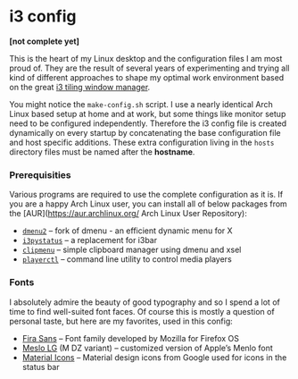# i3 config

**[not complete yet]**

This is the heart of my Linux desktop and the configuration files I am most proud of. They are the result of several years of experimenting and trying all kind of different approaches to shape my optimal work environment based on the great [i3 tiling window manager](https://i3wm.org/).

You might notice the `make-config.sh` script. I use a nearly identical Arch Linux based setup at home and at work, but some things like monitor setup need to be configured independently. Therefore the i3 config file is created dynamically on every startup by concatenating the base configuration file and host specific additions. These extra configuration living in the `hosts` directory files must be named after the **hostname**.

### Prerequisities

Various programs are required to use the complete configuration as it is. If you are a happy Arch Linux user, you can install all of below packages from the [AUR](https://aur.archlinux.org/ Arch Linux User Repository):

* [`dmenu2`](https://bitbucket.org/melek/dmenu2) – fork of dmenu - an efficient dynamic menu for X
* [`i3pystatus`](https://github.com/enkore/i3pystatus) – a replacement for i3bar
* [`clipmenu`](https://github.com/cdown/clipmenu) – simple clipboard manager using dmenu and xsel
* [`playerctl`](https://github.com/acrisci/playerctl) – command line utility to control media players

### Fonts

I absolutely admire the beauty of good typography and so I spend a lot of time to find well-suited font faces. Of course this is mostly a question of personal taste, but here are my favorites, used in this config:

* [Fira Sans](http://mozilla.github.io/Fira/) – Font family developed by Mozilla for Firefox OS
* [Meslo LG](https://github.com/andreberg/Meslo-Font) (M DZ variant) – customized version of Apple’s Menlo font
* [Material Icons](https://design.google.com/icons/) – Material design icons from Google used for icons in the status bar
